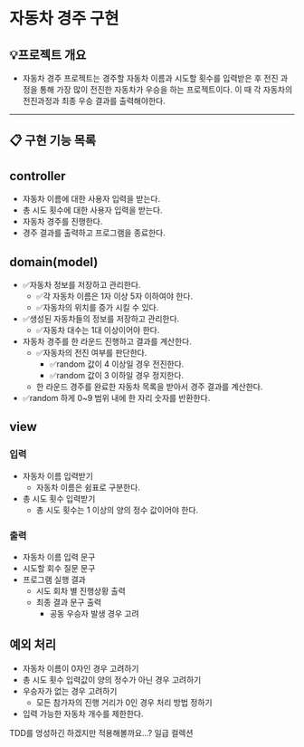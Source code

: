 # 자동차 경주 구현

## 💡프로젝트 개요
- 자동차 경주 프로젝트는 경주할 자동차 이름과 시도할 횟수를 입력받은 후 전진 과정을 통해 가장 많이 전진한 자동차가 우승을 하는 프로젝트이다. 이 때 각 자동차의 전진과정과 최종 우승 결과를 출력해야한다.
---


## 📋 구현 기능 목록

## controller
- 자동차 이름에 대한 사용자 입력을 받는다.
- 총 시도 횟수에 대한 사용자 입력을 받는다.
- 자동차 경주를 진행한다.
- 경주 결과를 출력하고 프로그램을 종료한다.


## domain(model)
- ✅자동차 정보를 저장하고 관리한다.
    - ✅각 자동차 이름은 1자 이상 5자 이하여야 한다.
    - ✅자동차의 위치를 증가 시킬 수 있다.
- ✅생성된 자동차들의 정보를 저장하고 관리한다.
    - ✅자동차 대수는 1대 이상이어야 한다.
- 자동차 경주를 한 라운드 진행하고 결과를 계산한다.
    - ✅자동차의 전진 여부를 판단한다.
        - ✅random 값이 4 이상일 경우 전진한다.
        - ✅random 값이 3 이하일 경우 정지한다.
    - 한 라운드 경주를 완료한 자동차 목록을 받아서 경주 결과를 계산한다.
- ✅random 하게 0~9 범위 내에 한 자리 숫자를 반환한다.


## view
### 입력
- 자동차 이름 입력받기
  - 자동차 이름은 쉼표로 구분한다.
- 총 시도 횟수 입력받기
  - 총 시도 횟수는 1 이상의 양의 정수 값이어야 한다.

### 출력
- 자동차 이름 입력 문구
- 시도할 회수 질문 문구
- 프로그램 실행 결과
    - 시도 회차 별 진행상황 출력
    - 최종 결과 문구 출력
        - 공동 우승자 발생 경우 고려


## 예외 처리
- 자동차 이름이 0자인 경우 고려하기
- 총 시도 횟수 입력값이 양의 정수가 아닌 경우 고려하기
- 우승자가 없는 경우 고려하기
    - 모든 참가자의 진행 거리가 0인 경우 처리 방법 정하기
- 입력 가능한 자동차 개수를 제한한다.

TDD를 엉성하긴 하겠지만 적용해볼까요...?
일급 컬렉션


